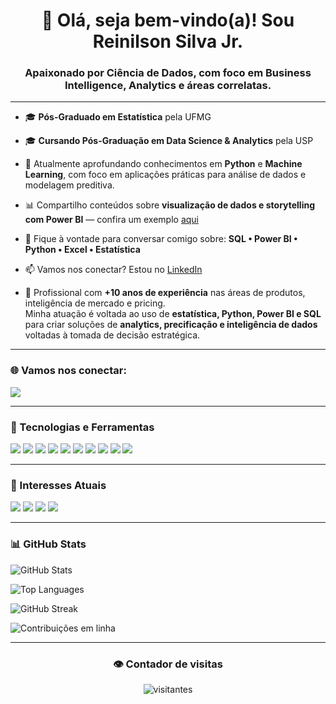 <h1 align="center">👋 Olá, seja bem-vindo(a)! Sou Reinilson Silva Jr.</h1>
<h3 align="center">Apaixonado por Ciência de Dados, com foco em Business Intelligence, Analytics e áreas correlatas.</h3>

---

- 🎓 **Pós-Graduado em Estatística** pela UFMG  
- 🎓 **Cursando Pós-Graduação em Data Science & Analytics** pela USP

- 🚀 Atualmente aprofundando conhecimentos em **Python** e **Machine Learning**, com foco em aplicações práticas para análise de dados e modelagem preditiva.

- 📊 Compartilho conteúdos sobre **visualização de dados e storytelling com Power BI** — confira um exemplo [aqui](https://app.powerbi.com/view?r=eyJrIjoiZTk5NGQyNTgtMzRkYi00MGY1LTk1ZjItZTJkM2IyMWUyZGRhIiwidCI6ImQ1ZWQ3NWYzLTRkZGMtNGUyMC1iNWUzLWEyN2Y5ZjcwMDVjYiJ9)

- 💬 Fique à vontade para conversar comigo sobre: **SQL • Power BI • Python • Excel • Estatística**

- 📫 Vamos nos conectar? Estou no [LinkedIn](https://www.linkedin.com/in/reinilsonjunior/)

- 🧠 Profissional com **+10 anos de experiência** nas áreas de produtos, inteligência de mercado e pricing.  
  Minha atuação é voltada ao uso de **estatística, Python, Power BI e SQL** para criar soluções de **analytics, precificação e inteligência de dados** voltadas à tomada de decisão estratégica.

---

<h3>🌐 Vamos nos conectar:</h3>
<p>
  <a href="https://www.linkedin.com/in/reinilsonjunior/" target="_blank">
    <img src="https://img.shields.io/badge/LinkedIn-blue?style=for-the-badge&logo=linkedin&logoColor=white" />
  </a>
</p>

---

<h3>🧰 Tecnologias e Ferramentas</h3>
<p>
  <img src="https://img.shields.io/badge/Python-3776AB?style=for-the-badge&logo=python&logoColor=white" />
  <img src="https://img.shields.io/badge/Pandas-150458?style=for-the-badge&logo=pandas&logoColor=white" />
  <img src="https://img.shields.io/badge/Scikit--Learn-F7931E?style=for-the-badge&logo=scikit-learn&logoColor=white" />
  <img src="https://img.shields.io/badge/Seaborn-4C4C4C?style=for-the-badge&logo=seaborn&logoColor=white" />
  <img src="https://img.shields.io/badge/SQL%20Server-CC2927?style=for-the-badge&logo=microsoftsqlserver&logoColor=white" />
  <img src="https://img.shields.io/badge/MySQL-00758F?style=for-the-badge&logo=mysql&logoColor=white" />
  <img src="https://img.shields.io/badge/PostgreSQL-336791?style=for-the-badge&logo=postgresql&logoColor=white" />
  <img src="https://img.shields.io/badge/Power%20BI-F2C811?style=for-the-badge&logo=powerbi&logoColor=black" />
  <img src="https://img.shields.io/badge/Excel-217346?style=for-the-badge&logo=microsoftexcel&logoColor=white" />
  <img src="https://img.shields.io/badge/Databricks-FF6F00?style=for-the-badge&logo=databricks&logoColor=white" />
</p>

---

<h3>📌 Interesses Atuais</h3>
<p>
  <img src="https://img.shields.io/badge/Machine%20Learning-blue?style=for-the-badge" />
  <img src="https://img.shields.io/badge/Data%20Science-red?style=for-the-badge" />
  <img src="https://img.shields.io/badge/Business%20Intelligence-green?style=for-the-badge" />
  <img src="https://img.shields.io/badge/Analytics-orange?style=for-the-badge" />
</p>

---

<h3>📊 GitHub Stats</h3>
<p>
  <img src="https://github-readme-stats.vercel.app/api?username=reinilsonjunior&show_icons=true&theme=default" alt="GitHub Stats" />
</p>

<p>
  <img src="https://github-readme-stats.vercel.app/api/top-langs/?username=reinilsonjunior&layout=compact&theme=default" alt="Top Languages" />
</p>

<p>
  <img src="https://github-readme-streak-stats.herokuapp.com/?user=reinilsonjunior&theme=default" alt="GitHub Streak" />
</p>

<p>
  <img src="https://github-readme-activity-graph.vercel.app/graph?username=reinilsonjunior&area=false&line=007ACC&color=000000&bg_color=ffffff&hide_border=true" alt="Contribuições em linha" />
</p>

---

<h3 align="center">👁️ Contador de visitas</h3>
<p align="center">
  <img src="https://visitor-badge.laobi.icu/badge?page_id=reinilsonjunior.visits" alt="visitantes" />
</p>






<!--### Hi there 👋

**reinilsonjunior/reinilsonjunior** is a ✨ _special_ ✨ repository because its `README.md` (this file) appears on your GitHub profile.

Here are some ideas to get you started:

- 🔭 I’m currently working on ...
- 🌱 I’m currently learning ...
- 👯 I’m looking to collaborate on ...
- 🤔 I’m looking for help with ...
- 💬 Ask me about ...
- 📫 How to reach me: ...
- 😄 Pronouns: ...
- ⚡ Fun fact: ...
-->
